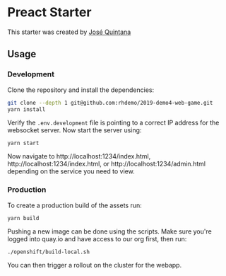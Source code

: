 # Preact Starter

This starter was created by [José Quintana](git.io/joseluisq)

## Usage

### Development

Clone the repository and install the dependencies:

```sh
git clone --depth 1 git@github.com:rhdemo/2019-demo4-web-game.git
yarn install
```

Verify the `.env.development` file is pointing to a correct IP address for the websocket server. Now start the server using:

```
yarn start
```

Now navigate to http://localhost:1234/index.html, http://localhost:1234/index.html, or http://localhost:1234/admin.html depending on the service you need to view.

### Production

To create a production build of the assets run:

```
yarn build
```

Pushing a new image can be done using the scripts. Make sure you're logged into quay.io and have access to our org first, then run:

```
./openshift/build-local.sh
```

You can then trigger a rollout on the cluster for the webapp.
